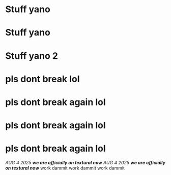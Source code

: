 # Stuff yano
# Stuff yano
# Stuff yano 2
# pls dont break lol
# pls dont break again lol
# pls dont break again lol
# pls dont break again lol
*AUG 4 2025* ***we are officially on textural now***
*AUG 4 2025* ***we are officially on textural now***
work dammit
work dammit
work dammit

